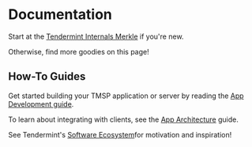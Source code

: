 # Documentation

Start at the [Tendermint Internals Merkle](/docs/internals/merkle) if you're new.

Otherwise, find more goodies on this page!

## How-To Guides

Get started building your TMSP application or server by reading the [App Development guide](/docs/guides/app-development). 

To learn about integrating with clients, see the [App Architecture](/docs/guides/app-architecture) guide.

See Tendermint's [Software Ecosystem](/ecosystem)for motivation and inspiration!
